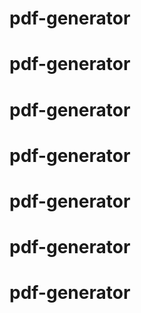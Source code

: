 # pdf-generator
# pdf-generator
# pdf-generator
# pdf-generator
# pdf-generator
# pdf-generator
# pdf-generator
